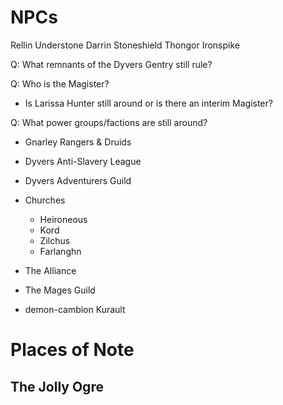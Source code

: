 # NPCs
Rellin Understone
Darrin Stoneshield
Thongor Ironspike

Q: What remnants of the Dyvers Gentry still rule?

Q: Who is the Magister?

- Is Larissa Hunter still around or is there an interim Magister?

Q: What power groups/factions are still around?

* Gnarley Rangers & Druids
* Dyvers Anti-Slavery League
* Dyvers Adventurers Guild
* Churches
  * Heironeous
  * Kord
  * Zilchus
  * Farlanghn
* The Alliance
* The Mages Guild

* demon-cambion Kurault

# Places of Note

## The Jolly Ogre

